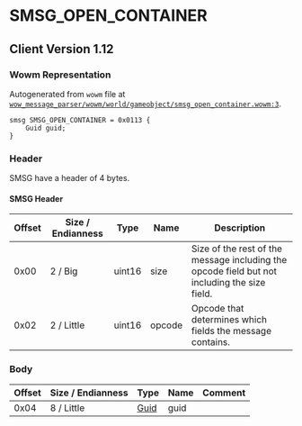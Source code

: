 # SMSG_OPEN_CONTAINER

## Client Version 1.12

### Wowm Representation

Autogenerated from `wowm` file at [`wow_message_parser/wowm/world/gameobject/smsg_open_container.wowm:3`](https://github.com/gtker/wow_messages/tree/main/wow_message_parser/wowm/world/gameobject/smsg_open_container.wowm#L3).
```rust,ignore
smsg SMSG_OPEN_CONTAINER = 0x0113 {
    Guid guid;
}
```
### Header

SMSG have a header of 4 bytes.

#### SMSG Header

| Offset | Size / Endianness | Type   | Name   | Description |
| ------ | ----------------- | ------ | ------ | ----------- |
| 0x00   | 2 / Big           | uint16 | size   | Size of the rest of the message including the opcode field but not including the size field.|
| 0x02   | 2 / Little        | uint16 | opcode | Opcode that determines which fields the message contains.|

### Body

| Offset | Size / Endianness | Type | Name | Comment |
| ------ | ----------------- | ---- | ---- | ------- |
| 0x04 | 8 / Little | [Guid](../types/packed-guid.md) | guid |  |

